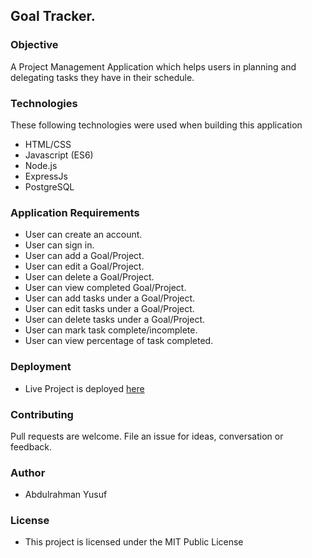 ## Goal Tracker.

### Objective

A Project Management Application which helps users in planning and delegating tasks they have in their schedule.


### Technologies

These following technologies were used when building this application

- HTML/CSS
- Javascript (ES6)
- Node.js
- ExpressJs
- PostgreSQL

### Application Requirements

- User can create an account.
- User can sign in.
- User can add a Goal/Project.
- User can edit a Goal/Project.
- User can delete a Goal/Project.
- User can view completed Goal/Project.
- User can add tasks under a Goal/Project.
- User can edit tasks under a Goal/Project.
- User can delete tasks under a Goal/Project.
- User can mark task complete/incomplete.
- User can view percentage of task completed.

### Deployment

- Live Project is deployed [here](https://enye.now.sh/)

### Contributing

Pull requests are welcome. File an issue for ideas, conversation or feedback.

### Author

- Abdulrahman Yusuf

### License

- This project is licensed under the MIT Public License